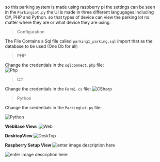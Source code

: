 so this parking system is made using raspberry pi the settings can be seen in the `ParkingLot.py`
the UI is made in three different langugages including C#, PHP and Python.
so that types of device can view the parking lot no matter where they are or what device they are using:

> Configuration

The File Contains a Sql file called ``parking1_parking.sql`` import that as the database to be used (One Db for all)

> PHP

Change the credentials in the ```sqlconnect.php``` file:
<br>
![Php](https://github.com/kunz398/Online-car-parking-detection-Using-Raspberry/blob/master/phpsql.png)


> C#

Change the credentials in the ```Form1.cs``` file:
![CSharp](https://github.com/kunz398/Online-car-parking-detection-Using-Raspberry/blob/master/Csql.png)
> Python

Change the credentials in the ```ParkingLot.py``` file:

![Python](https://github.com/kunz398/Online-car-parking-detection-Using-Raspberry/blob/master/pythonsql.png)

**WebBase View:**
![Web](https://github.com/kunz398/Online-car-parking-detection-Using-Raspberry/blob/master/sampe_4.png)

**DesktopView**
![DeskTop](https://github.com/kunz398/Online-car-parking-detection-Using-Raspberry/blob/master/sample_3.jpg.png)

**Raspberry Setup View**
![enter image description here](https://github.com/kunz398/Online-car-parking-detection-Using-Raspberry/blob/master/Sample_1.jpg)

![enter image description here](https://github.com/kunz398/Online-car-parking-detection-Using-Raspberry/blob/master/sample_2.jpg)
